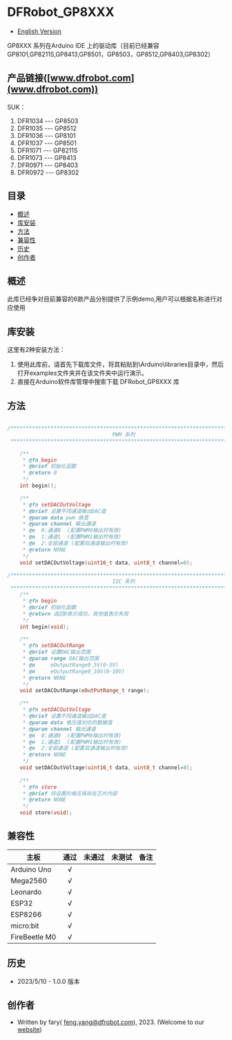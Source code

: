 # DFRobot_GP8XXX
* [English Version](./README.md)

GP8XXX 系列在Arduino IDE 上的驱动库（目前已经兼容GP8101,GP8211S,GP8413,GP8501，GP8503，GP8512,GP8403,GP8302）

## 产品链接([www.dfrobot.com](www.dfrobot.com))

SUK：

1. DFR1034 --- GP8503
2. DFR1035 --- GP8512
3. DFR1036 --- GP8101
4. DFR1037 --- GP8501
5. DFR1071 --- GP8211S
6. DFR1073 --- GP8413
7. DFR0971 --- GP8403
8. DFR0972 --- GP8302

## 目录

* [概述](#概述)
* [库安装](#库安装)
* [方法](#方法)
* [兼容性](#兼容性)
* [历史](#历史)
* [创作者](#创作者)

## 概述

  此库已经争对目前兼容的6款产品分别提供了示例demo,用户可以根据名称进行对应使用

## 库安装

这里有2种安装方法：
1. 使用此库前，请首先下载库文件，将其粘贴到\Arduino\libraries目录中，然后打开examples文件夹并在该文件夹中运行演示。
2. 直接在Arduino软件库管理中搜索下载 DFRobot_GP8XXX 库

## 方法

```C++

/**************************************************************************
                                  PWM 系列
 **************************************************************************/

	/**
     * @fn begin
     * @brief 初始化函数
     * @return 0
     */
    int begin();

    /**
     * @fn setDACOutVoltage
     * @brief 设置不同通道输出DAC值
     * @param data pwm 脉宽
     * @param channel 输出通道
     * @n  0:通道0  (配置PWM0输出时有效)
     * @n  1:通道1  (配置PWM1输出时有效)
     * @n  2:全部通道 (配置双通道输出时有效)
     * @return NONE
     */
    void setDACOutVoltage(uint16_t data, uint8_t channel=0);

/**************************************************************************
                                  I2C 系列
 **************************************************************************/
    /**
     * @fn begin
     * @brief 初始化函数
     * @return 返回0表示成功，其他值表示失败 
     */
    int begin(void);

    /**
     * @fn setDACOutRange
     * @brief 设置DAC输出范围
     * @param range DAC输出范围
     * @n     eOutputRange0_5V(0-5V)
     * @n     eOutputRange0_10V(0-10V)
     * @return NONE
     */	
    void setDACOutRange(eOutPutRange_t range);

    /**
     * @fn setDACOutVoltage
     * @brief 设置不同通道输出DAC值
     * @param data 电压值对应的数据值
     * @param channel 输出通道
     * @n  0:通道0  (配置PWM0输出时有效)
     * @n  1:通道1  (配置PWM1输出时有效)
     * @n  2:全部通道 (配置双通道输出时有效)
     * @return NONE
     */
    void setDACOutVoltage(uint16_t data, uint8_t channel=0);
	
    /**
     * @fn store
     * @brief 将设置的电压保存在芯片内部
     * @return NONE
     */
    void store(void);

```

## 兼容性

主板               | 通过          | 未通过      | 未测试   | 备注
------------------ | :----------: | :----------: | :---------: | -----
Arduino Uno        |       √       |              |             | 
Mega2560           |      √       |              |             | 
Leonardo           |      √       |              |             | 
ESP32              |      √       |              |             | 
ESP8266            |      √       |              |             | 
micro:bit          |      √       |              |             | 
FireBeetle M0      |      √       |              |             | 


## 历史

- 2023/5/10 - 1.0.0 版本

## 创作者

- Written by fary( feng.yang@dfrobot.com), 2023. (Welcome to our [website](https://www.dfrobot.com/))

